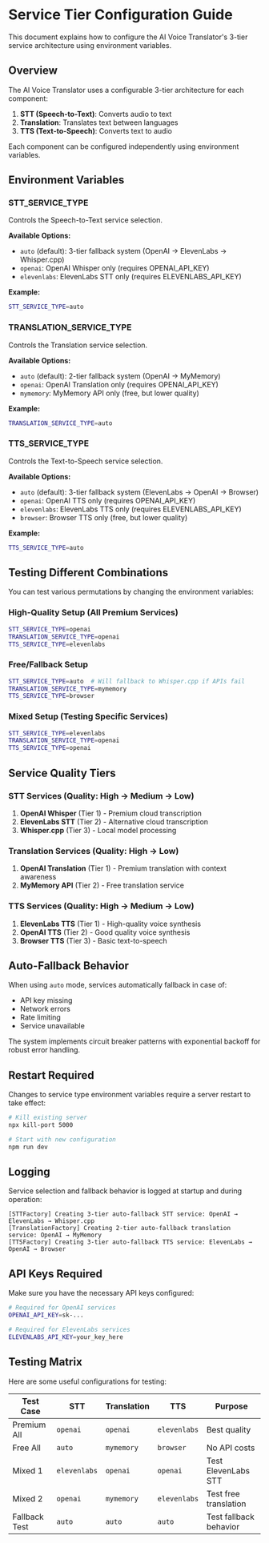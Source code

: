 # Service Tier Configuration Guide

This document explains how to configure the AI Voice Translator's 3-tier service architecture using environment variables.

## Overview

The AI Voice Translator uses a configurable 3-tier architecture for each component:

1. **STT (Speech-to-Text)**: Converts audio to text
2. **Translation**: Translates text between languages  
3. **TTS (Text-to-Speech)**: Converts text to audio

Each component can be configured independently using environment variables.

## Environment Variables

### STT_SERVICE_TYPE
Controls the Speech-to-Text service selection.

**Available Options:**
- `auto` (default): 3-tier fallback system (OpenAI → ElevenLabs → Whisper.cpp)
- `openai`: OpenAI Whisper only (requires OPENAI_API_KEY)
- `elevenlabs`: ElevenLabs STT only (requires ELEVENLABS_API_KEY)

**Example:**
```bash
STT_SERVICE_TYPE=auto
```

### TRANSLATION_SERVICE_TYPE
Controls the Translation service selection.

**Available Options:**
- `auto` (default): 2-tier fallback system (OpenAI → MyMemory)
- `openai`: OpenAI Translation only (requires OPENAI_API_KEY)
- `mymemory`: MyMemory API only (free, but lower quality)

**Example:**
```bash
TRANSLATION_SERVICE_TYPE=auto
```

### TTS_SERVICE_TYPE
Controls the Text-to-Speech service selection.

**Available Options:**
- `auto` (default): 3-tier fallback system (ElevenLabs → OpenAI → Browser)
- `openai`: OpenAI TTS only (requires OPENAI_API_KEY)
- `elevenlabs`: ElevenLabs TTS only (requires ELEVENLABS_API_KEY)
- `browser`: Browser TTS only (free, but lower quality)

**Example:**
```bash
TTS_SERVICE_TYPE=auto
```

## Testing Different Combinations

You can test various permutations by changing the environment variables:

### High-Quality Setup (All Premium Services)
```bash
STT_SERVICE_TYPE=openai
TRANSLATION_SERVICE_TYPE=openai
TTS_SERVICE_TYPE=elevenlabs
```

### Free/Fallback Setup
```bash
STT_SERVICE_TYPE=auto  # Will fallback to Whisper.cpp if APIs fail
TRANSLATION_SERVICE_TYPE=mymemory
TTS_SERVICE_TYPE=browser
```

### Mixed Setup (Testing Specific Services)
```bash
STT_SERVICE_TYPE=elevenlabs
TRANSLATION_SERVICE_TYPE=openai
TTS_SERVICE_TYPE=openai
```

## Service Quality Tiers

### STT Services (Quality: High → Medium → Low)
1. **OpenAI Whisper** (Tier 1) - Premium cloud transcription
2. **ElevenLabs STT** (Tier 2) - Alternative cloud transcription
3. **Whisper.cpp** (Tier 3) - Local model processing

### Translation Services (Quality: High → Low)
1. **OpenAI Translation** (Tier 1) - Premium translation with context awareness
2. **MyMemory API** (Tier 2) - Free translation service

### TTS Services (Quality: High → Medium → Low)
1. **ElevenLabs TTS** (Tier 1) - High-quality voice synthesis
2. **OpenAI TTS** (Tier 2) - Good quality voice synthesis
3. **Browser TTS** (Tier 3) - Basic text-to-speech

## Auto-Fallback Behavior

When using `auto` mode, services automatically fallback in case of:
- API key missing
- Network errors
- Rate limiting
- Service unavailable

The system implements circuit breaker patterns with exponential backoff for robust error handling.

## Restart Required

Changes to service type environment variables require a server restart to take effect:

```bash
# Kill existing server
npx kill-port 5000

# Start with new configuration
npm run dev
```

## Logging

Service selection and fallback behavior is logged at startup and during operation:

```
[STTFactory] Creating 3-tier auto-fallback STT service: OpenAI → ElevenLabs → Whisper.cpp
[TranslationFactory] Creating 2-tier auto-fallback translation service: OpenAI → MyMemory
[TTSFactory] Creating 3-tier auto-fallback TTS service: ElevenLabs → OpenAI → Browser
```

## API Keys Required

Make sure you have the necessary API keys configured:

```bash
# Required for OpenAI services
OPENAI_API_KEY=sk-...

# Required for ElevenLabs services  
ELEVENLABS_API_KEY=your_key_here
```

## Testing Matrix

Here are some useful configurations for testing:

| Test Case | STT | Translation | TTS | Purpose |
|-----------|-----|-------------|-----|---------|
| Premium All | `openai` | `openai` | `elevenlabs` | Best quality |
| Free All | `auto` | `mymemory` | `browser` | No API costs |
| Mixed 1 | `elevenlabs` | `openai` | `openai` | Test ElevenLabs STT |
| Mixed 2 | `openai` | `mymemory` | `elevenlabs` | Test free translation |
| Fallback Test | `auto` | `auto` | `auto` | Test fallback behavior | 